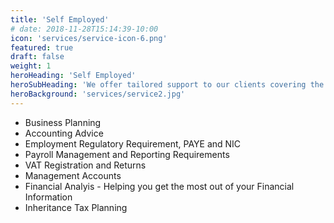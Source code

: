 ```yaml
---
title: 'Self Employed'
# date: 2018-11-28T15:14:39-10:00
icon: 'services/service-icon-6.png'
featured: true
draft: false
weight: 1
heroHeading: 'Self Employed'
heroSubHeading: 'We offer tailored support to our clients covering the areas your business require.'
heroBackground: 'services/service2.jpg'
---
```


- Business Planning
- Accounting Advice
- Employment Regulatory Requirement, PAYE and NIC
- Payroll Management and Reporting Requirements
- VAT Registration and Returns
- Management Accounts
- Financial Analyis - Helping you get the most out of your Financial Information
- Inheritance Tax Planning
